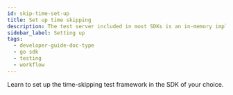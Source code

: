 ```yaml
---
id: skip-time-set-up
title: Set up time skipping
description: The test server included in most SDKs is an in-memory implementation of Temporal Server that supports skipping time.
sidebar_label: Setting up
tags:
  - developer-guide-doc-type
  - go sdk
  - testing
  - workflow
---
```


Learn to set up the time-skipping test framework in the SDK of your choice.
